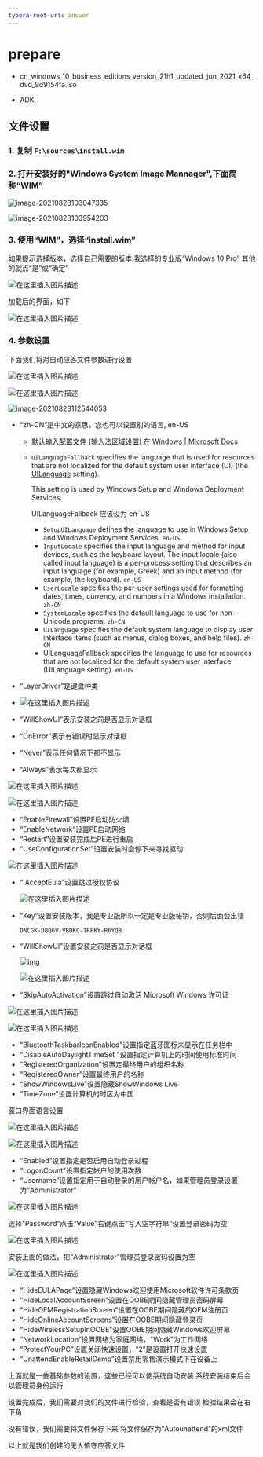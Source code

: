 ```yaml
---
typora-root-url: answer
---
```


# prepare

+ cn_windows_10_business_editions_version_21h1_updated_jun_2021_x64_dvd_9d9154fa.iso

+ ADK



## 文件设置

### 1. 复制 `F:\sources\install.wim`

### 2. 打开安装好的"**Windows System Image Mannager**",下面简称“**WIM**”

![image-20210823103047335](./windows_Kits)

![image-20210823103954203](./windows_Kits_2)



### 3. 使用“**WIM**”，选择“**install.wim**”

如果提示选择版本，选择自己需要的版本,我选择的专业版“Windows 10 Pro”
其他的就点“是”或“确定”

![在这里插入图片描述](./open_wim)

加载后的界面，如下

![在这里插入图片描述](/load_win)

### 4. 参数设置
下面我们将对自动应答文件参数进行设置

![在这里插入图片描述](/set_lan)

![在这里插入图片描述](./set_lan2)

![image-20210823112544053](./set_lan2)

+ “zh-CN”是中文的意思，您也可以设置别的语言, en-US 

  + [默认输入配置文件 (输入法区域设置) 在 Windows | Microsoft Docs](https://docs.microsoft.com/zh-cn/windows-hardware/manufacture/desktop/default-input-locales-for-windows-language-packs)

  + `UILanguageFallback` specifies the language that is used for resources that are not localized for the default system user interface (UI) (the [UILanguage](https://docs.microsoft.com/en-us/windows-hardware/customize/desktop/unattend/microsoft-windows-international-core-uilanguage) setting).

    This setting is used by Windows Setup and Windows Deployment Services.

    UILanguageFallback 应该设为 en-US

    + `SetupUILanguage` defines the language to use in Windows Setup and Windows Deployment Services.   `en-US`
    + `InputLocale` specifies the input language and method for input devices, such as the keyboard layout.  The input locale (also called input language) is a per-process setting that describes an input language (for example, Greek) and an input method (for example, the keyboard). `en-US`
    + `UserLocale` specifies the per-user settings used for formatting dates, times, currency, and numbers in a Windows installation.  `zh-CN`
    + `SystemLocale` specifies the default language to use for non-Unicode programs.   `zh-CN`
    + `UILanguage` specifies the default system language to display user interface items (such as menus, dialog boxes, and help files).   `zh-CN`
    + UILanguageFallback specifies the language to use for resources that are not localized for the default system user interface (UILanguage setting). `en-US`

+ “LayerDriver”是键盘种类

+ ![在这里插入图片描述](/set_lan_3)

+ “WillShowUI”表示安装之前是否显示对话框

+ “OnError”表示有错误时显示对话框

+ “Never”表示任何情况下都不显示

+ “Always”表示每次都显示

![在这里插入图片描述](/set_lan_4)

![在这里插入图片描述](/set_lan_5)

+ “EnableFirewall”设置PE启动防火墙
+ “EnableNetwork”设置PE启动网络
+ “Restart”设置安装完成后PE进行重启
+ “UseConfigurationSet”设置安装时会停下来寻找驱动

![在这里插入图片描述](./set_lan_6)

+ “ AcceptEula”设置跳过授权协议

  ![在这里插入图片描述](/set_lan_7)

+ “Key”设置安装版本，我是专业版所以一定是专业版秘钥，否则后面会出错

  `DNCGK-D8Q6V-VBDKC-TRPKY-R6YQB`

+ “WillShowUI”设置安装之前是否显示对话框

  ![img](./set_lan_8)

  ![在这里插入图片描述](./set_lan_09)

+ “SkipAutoActivation”设置跳过自动激活 Microsoft Windows 许可证



![在这里插入图片描述](./skip_auto_activation)

![在这里插入图片描述](/bluteooth)



+ “BluetoothTaskbarIconEnabled”设置指定蓝牙图标未显示在任务栏中
+ “DisableAutoDaylightTimeSet ”设置指定计算机上的时间使用标准时间
+ “RegisteredOrganization”设置定最终用户的组织名称
+ “RegisteredOwner”设置最终用户的名称
+ “ShowWindowsLive”设置隐藏ShowWindows Live
+ “TimeZone”设置计算机的时区为中国

窗口界面语言设置

![在这里插入图片描述](./ui_lan1)

![在这里插入图片描述](./ui_lan2)

+ “Enabled”设置指定是否启用自动登录过程
+ “LogonCount”设置指定帐户的使用次数
+ “Username”设置指定用于自动登录的用户帐户名，如果管理员登录设置为“Administrator”

![在这里插入图片描述](./password)

选择“Password”点击“Value”右键点击“写入空字符串”设置登录密码为空

![在这里插入图片描述](./password_2)

安装上面的做法，把“Administrator”管理员登录密码设置为空

![在这里插入图片描述](./account)

+ “HideEULAPage”设置隐藏Windows欢迎使用Microsoft软件许可条款页
+ “HideLocalAccountScreen”设置在OOBE期间隐藏管理员密码屏幕
+ “HideOEMRegistrationScreen”设置在OOBE期间隐藏的OEM注册页
+ “HideOnlineAccountScreens”设置在OOBE期间隐藏登录页
+ “HideWirelessSetupInOOBE”设置OOBE期间隐藏Windows欢迎屏幕
+ “NetworkLocation”设置网络为家庭网络，"Work"为工作网络
+ “ProtectYourPC”设置关闭快速设置，“2”是设置打开快速设置
+ “UnattendEnableRetailDemo”设置禁用零售演示模式下在设备上

上面就是一些基础参数的设置，这些已经可以使系统自动安装
系统安装结束后会以管理员身份运行

设置完成后，我们需要对我们的文件进行检验，查看是否有错误
检验结果会在右下角

没有错误，我们需要将文件保存下来
将文件保存为“Autounattend”的xml文件

以上就是我们创建的无人值守应答文件


